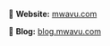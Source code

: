 📝 **Website:** [mwavu.com](https://www.mwavu.com/)

🎨 **Blog:** [blog.mwavu.com](https://blog.mwavu.com/)
